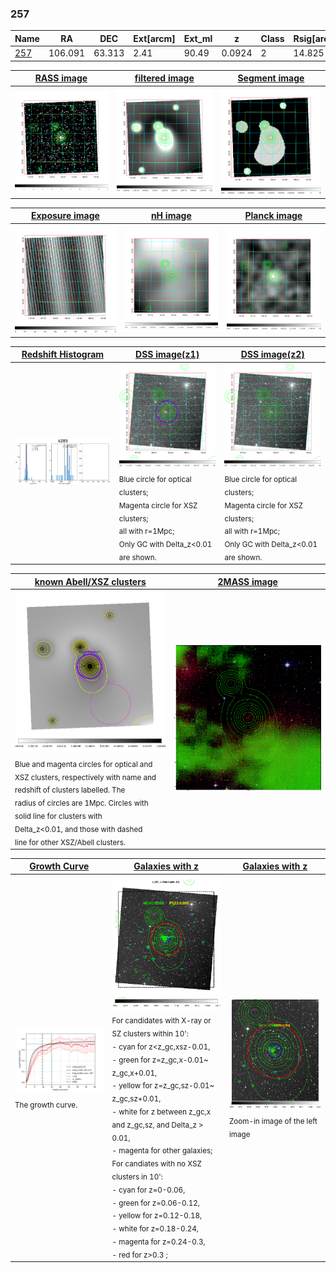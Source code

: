 <div STYLE="page-break-after: always;"></div>

### 257

|Name          |RA          |DEC      | Ext[arcm] | Ext_ml | z    | Class| Rsig[arcmin] | CRsig[c/s] | CR500[c/s] | R500[Mpc] |L500[erg/s]|F500[erg/s/cm^2]| M500[Msun]|Tx[keV]|beta|GC(XSZ,Delta_z<0.01)| GC(OPT,Delta_z<0.01)|GC|alias|
|--------------|------------|------------|---|---|-----------|--------|------|------|----|----|----|----|----|----|----|----|----|----|---|
|[257](script/257.md)     | 106.091       | 63.313       | 2.41    | 90.49   | 0.0924 | 2   | 14.825 |0.354 |0.334 |0.975 |1.318e+44 |6.153e-12 |2.884e+14 |4.236 |0.831 |Tar, |Wen, |Tar, |k285|

|[RASS image](../image/257/257_img.pdf)|[filtered image](../image/257/257_fil.pdf)|[Segment image](../image/257/257_seg.pdf)|
|-------------------|--------------------|-------------------|
| <img src="../image/257/257_img.png" width="300">  | <img src="../image/257/257_fil.png" width="300">   | <img src="../image/257/257_seg.png" width="300">  |

|[Exposure image](../image/257/257_mex.pdf)| [nH image](../image/257/257_nh.pdf)| [Planck image](../image/257/257_p.pdf)|
|-------------------|--------------------|-------------------|
|<img src="../image/257/257_mex.png" width="300">   | <img src="../image/257/257_nh.png" width="300">    | <img src="../image/257/257_p.png" width="300"> |

|[Redshift Histogram](../image/257/257_zg.pdf) | [DSS image(z1)](../image/257/257_dss_z1.pdf)      |  [DSS image(z2)](../image/257/257_dss_z2.pdf)    |
|-------------------|--------------------|-------------------|
|<img src="../image/257/257_zg.png" width="300"> |<img src="../image/257/257_dss_z1.png" width="300"> <sub><br>Blue circle for optical clusters; <br>Magenta circle for XSZ clusters; <br>all with r=1Mpc; <br>Only GC with Delta_z<0.01 are shown. </sub>| <img src="../image/257/257_dss_z2.png" width="300"><sub><br>Blue circle for optical clusters; <br>Magenta circle for XSZ clusters; <br>all with r=1Mpc; <br>Only GC with Delta_z<0.01 are shown. </sub> |

|[known Abell/XSZ clusters](../image/257/257_m.pdf) | [2MASS image](../image/257/257_2mass.pdf)      |
|-------------------|-------------------|
|<img src=../image/257/257_m.png width="300"> <sub><br>Blue and magenta circles for optical and <br>XSZ clusters, respectively with name and <br>redshift of clusters labelled. The <br>radius of circles are 1Mpc. Circles with <br>solid line for clusters with <br>Delta_z<0.01, and those with dashed <br>line for other XSZ/Abell clusters.        </sub>|<img src="../image/257/257_2mass.png" width="300">  |

|[Growth Curve](../image/257/257_gca_all.png) |[Galaxies with z](../image/257/257_opt_ned.pdf) |[Galaxies with z](../image/257/257_opt_ned_zoom.pdf) |
|-------------------|-------------------|-------------------|
| <img src="../image/257/257_gca_all.png" width="300"> <sub><br>The growth curve.</sub>| <img src=../image/257/257_opt_ned.png width="300"> <br><sub> For candidates with X-ray or SZ clusters within 10': <br> - cyan for z<z_gc,xsz-0.01, <br> - green for z=z_gc,x-0.01~ z_gc,x+0.01, <br> - yellow for z=z_gc,sz-0.01~ z_gc,sz+0.01, <br> - white for z between z_gc,x and z_gc,sz, and Delta_z > 0.01, <br> - magenta for other galaxies; <br>For candiates with no XSZ clusters in 10': <br> - cyan for z=0-0.06, <br> - green for z=0.06-0.12, <br> - yellow for z=0.12-0.18, <br> - white for z=0.18-0.24, <br> - magenta for z=0.24-0.3, <br> - red for z>0.3 ;  </sub>|<img src=../image/257/257_opt_ned_zoom.png width="300">  <br><sub> Zoom-in image of the left image</sub>|





